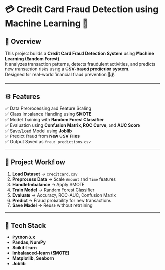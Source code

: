 # 💳 Credit Card Fraud Detection using Machine Learning 🚨

## 📘 Overview
This project builds a **Credit Card Fraud Detection System** using **Machine Learning (Random Forest)**.  
It analyzes transaction patterns, detects fraudulent activities, and predicts new transaction risks using a **CSV-based prediction system**.  
Designed for real-world financial fraud prevention 🧠💰.

---

## ⚙️ Features
✅ Data Preprocessing and Feature Scaling  
✅ Class Imbalance Handling using **SMOTE**  
✅ Model Training with **Random Forest Classifier**  
✅ Evaluation using **Confusion Matrix**, **ROC Curve**, and **AUC Score**  
✅ Save/Load Model using **Joblib**  
✅ Predict Fraud from **New CSV Files**  
✅ Output Saved as `fraud_predictions.csv`

---

## 🧩 Project Workflow
1. **Load Dataset** → `creditcard.csv`  
2. **Preprocess Data** → Scale `Amount` and `Time` features  
3. **Handle Imbalance** → Apply SMOTE  
4. **Train Model** → Random Forest Classifier  
5. **Evaluate** → Accuracy, ROC-AUC, Confusion Matrix  
6. **Predict** → Fraud probability for new transactions  
7. **Save Model** → Reuse without retraining

---

## 🧠 Tech Stack
- **Python 3.x**
- **Pandas**, **NumPy**
- **Scikit-learn**
- **Imbalanced-learn (SMOTE)**
- **Matplotlib**, **Seaborn**
- **Joblib**
